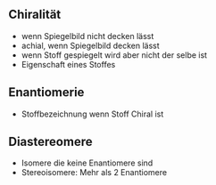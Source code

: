 
## Chiralität
- wenn Spiegelbild nicht decken lässt
- achial, wenn Spiegelbild decken lässt
- wenn Stoff gespiegelt wird aber nicht der selbe ist
- Eigenschaft eines Stoffes

## Enantiomerie
- Stoffbezeichnung wenn Stoff Chiral ist

## Diastereomere
- Isomere die keine Enantiomere sind
- Stereoisomere: Mehr als 2 Enantiomere
